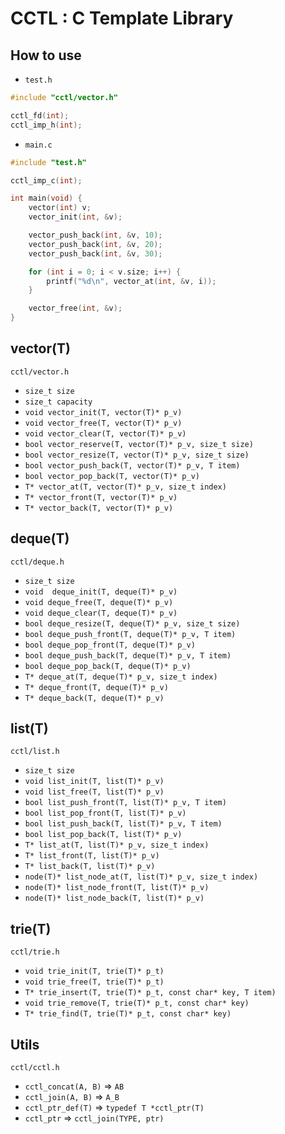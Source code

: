 # CCTL : C Template Library

## How to use
* `test.h`
```c
#include "cctl/vector.h"

cctl_fd(int);
cctl_imp_h(int);
```

* `main.c`
```c
#include "test.h"

cctl_imp_c(int);

int main(void) {
	vector(int) v;
	vector_init(int, &v);

	vector_push_back(int, &v, 10);
	vector_push_back(int, &v, 20);
	vector_push_back(int, &v, 30);

	for (int i = 0; i < v.size; i++) {
		printf("%d\n", vector_at(int, &v, i));
	}

	vector_free(int, &v);
}
```

## vector(T)
`cctl/vector.h`
* `size_t size`
* `size_t capacity`
* `void vector_init(T, vector(T)* p_v)`
* `void vector_free(T, vector(T)* p_v)`
* `void vector_clear(T, vector(T)* p_v)`
* `bool vector_reserve(T, vector(T)* p_v, size_t size)`
* `bool vector_resize(T, vector(T)* p_v, size_t size)`
* `bool vector_push_back(T, vector(T)* p_v, T item)`
* `bool vector_pop_back(T, vector(T)* p_v)`
* `T* vector_at(T, vector(T)* p_v, size_t index)`
* `T* vector_front(T, vector(T)* p_v)`
* `T* vector_back(T, vector(T)* p_v)`

## deque(T)
`cctl/deque.h`
* `size_t size`
* `void  deque_init(T, deque(T)* p_v)`
* `void deque_free(T, deque(T)* p_v)`
* `void deque_clear(T, deque(T)* p_v)`
* `bool deque_resize(T, deque(T)* p_v, size_t size)`
* `bool deque_push_front(T, deque(T)* p_v, T item)`
* `bool deque_pop_front(T, deque(T)* p_v)`
* `bool deque_push_back(T, deque(T)* p_v, T item)`
* `bool deque_pop_back(T, deque(T)* p_v)`
* `T* deque_at(T, deque(T)* p_v, size_t index)`
* `T* deque_front(T, deque(T)* p_v)`
* `T* deque_back(T, deque(T)* p_v)`

## list(T)
`cctl/list.h`
* `size_t size`
* `void list_init(T, list(T)* p_v)`
* `void list_free(T, list(T)* p_v)`
* `bool list_push_front(T, list(T)* p_v, T item)`
* `bool list_pop_front(T, list(T)* p_v)`
* `bool list_push_back(T, list(T)* p_v, T item)`
* `bool list_pop_back(T, list(T)* p_v)`
* `T* list_at(T, list(T)* p_v, size_t index)`
* `T* list_front(T, list(T)* p_v)`
* `T* list_back(T, list(T)* p_v)`
* `node(T)* list_node_at(T, list(T)* p_v, size_t index)`
* `node(T)* list_node_front(T, list(T)* p_v)`
* `node(T)* list_node_back(T, list(T)* p_v)`

## trie(T)
`cctl/trie.h`
* `void trie_init(T, trie(T)* p_t)`
* `void trie_free(T, trie(T)* p_t)`
* `T* trie_insert(T, trie(T)* p_t, const char* key, T item)`
* `void trie_remove(T, trie(T)* p_t, const char* key)`
* `T* trie_find(T, trie(T)* p_t, const char* key)`

## Utils
`cctl/cctl.h`
* `cctl_concat(A, B)` => `AB`
* `cctl_join(A, B)` => `A_B`
* `cctl_ptr_def(T)` => `typedef T *cctl_ptr(T)`
* `cctl_ptr` => `cctl_join(TYPE, ptr)`